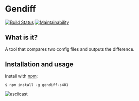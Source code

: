 # Gendiff

[![Build Status](https://travis-ci.com/k5md/project-lvl2-s401.svg?branch=master)](https://travis-ci.com/k5md/project-lvl2-s401)
[![Maintainability](https://api.codeclimate.com/v1/badges/2148f2b145d7c8e43149/maintainability)](https://codeclimate.com/github/k5md/project-lvl2-s401/maintainability)

## What is it?

A tool that compares two config files and outputs the difference.

## Installation and usage
Install with [npm](https://npmjs.org/):
```
$ npm install -g gendiff-s401
```
[![asciicast](https://asciinema.org/a/8s3v2CYYWukZ7GONNDav8yeGE.svg)](https://asciinema.org/a/8s3v2CYYWukZ7GONNDav8yeGE)